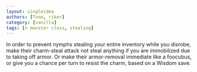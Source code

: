 ```yaml
---
layout: singleidea
authors: [Tone, riker]
category: [vanilla]
tags: [n monster class, stealing]
---
```

In order to prevent nymphs stealing your entire inventory while you disrobe, make their charm-steal attack not steal anything if you are immobilized due to taking off armor. Or make their armor-removal immediate like a foocubus, or give you a chance per turn to resist the charm, based on a Wisdom save.
